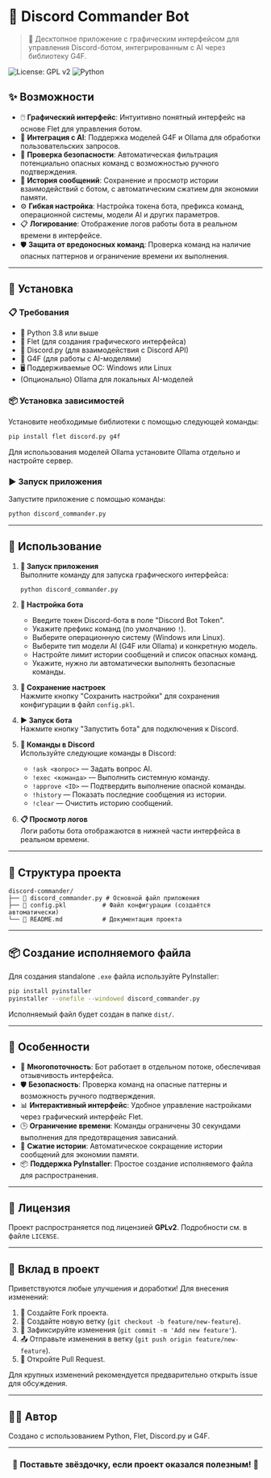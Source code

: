 # 🤖 Discord Commander Bot

> 🎯 Десктопное приложение с графическим интерфейсом для управления Discord-ботом, интегрированным с AI через библиотеку G4F.

![License: GPL v2](https://img.shields.io/badge/License-GPL%20v2-blue.svg)
![Python](https://img.shields.io/badge/python-3.8+-blue.svg)

## ✨ Возможности

- 🖱️ **Графический интерфейс**: Интуитивно понятный интерфейс на основе Flet для управления ботом.
- 🤖 **Интеграция с AI**: Поддержка моделей G4F и Ollama для обработки пользовательских запросов.
- 🔐 **Проверка безопасности**: Автоматическая фильтрация потенциально опасных команд с возможностью ручного подтверждения.
- 📜 **История сообщений**: Сохранение и просмотр истории взаимодействий с ботом, с автоматическим сжатием для экономии памяти.
- ⚙️ **Гибкая настройка**: Настройка токена бота, префикса команд, операционной системы, модели AI и других параметров.
- 📋 **Логирование**: Отображение логов работы бота в реальном времени в интерфейсе.
- 🛡️ **Защита от вредоносных команд**: Проверка команд на наличие опасных паттернов и ограничение времени их выполнения.

---

## 🚀 Установка

### 📋 Требования

- 🐍 Python 3.8 или выше
- 🎨 Flet (для создания графического интерфейса)
- 🤖 Discord.py (для взаимодействия с Discord API)
- 🧠 G4F (для работы с AI-моделями)
- 🖥️ Поддерживаемые ОС: Windows или Linux
- (Опционально) Ollama для локальных AI-моделей

### 📦 Установка зависимостей

Установите необходимые библиотеки с помощью следующей команды:

```bash
pip install flet discord.py g4f
```

Для использования моделей Ollama установите Ollama отдельно и настройте сервер.

### ▶️ Запуск приложения

Запустите приложение с помощью команды:

```bash
python discord_commander.py
```

---

## 📖 Использование

1. **🚀 Запуск приложения**  
   Выполните команду для запуска графического интерфейса:
   ```bash
   python discord_commander.py
   ```

2. **🔐 Настройка бота**  
   - Введите токен Discord-бота в поле "Discord Bot Token".
   - Укажите префикс команд (по умолчанию `!`).
   - Выберите операционную систему (Windows или Linux).
   - Выберите тип модели AI (G4F или Ollama) и конкретную модель.
   - Настройте лимит истории сообщений и список опасных команд.
   - Укажите, нужно ли автоматически выполнять безопасные команды.

3. **💾 Сохранение настроек**  
   Нажмите кнопку "Сохранить настройки" для сохранения конфигурации в файл `config.pkl`.

4. **▶️ Запуск бота**  
   Нажмите кнопку "Запустить бота" для подключения к Discord.

5. **🤖 Команды в Discord**  
   Используйте следующие команды в Discord:
   - `!ask <вопрос>` — Задать вопрос AI.
   - `!exec <команда>` — Выполнить системную команду.
   - `!approve <ID>` — Подтвердить выполнение опасной команды.
   - `!history` — Показать последние сообщения из истории.
   - `!clear` — Очистить историю сообщений.

6. **📋 Просмотр логов**  
   Логи работы бота отображаются в нижней части интерфейса в реальном времени.

---

## 📂 Структура проекта

```
discord-commander/
├── 🚀 discord_commander.py # Основной файл приложения
├── 📜 config.pkl          # Файл конфигурации (создаётся автоматически)
└── 📖 README.md           # Документация проекта
```

---

## 📦 Создание исполняемого файла

Для создания standalone `.exe` файла используйте PyInstaller:

```bash
pip install pyinstaller
pyinstaller --onefile --windowed discord_commander.py
```

Исполняемый файл будет создан в папке `dist/`.

---

## 🎯 Особенности

- 🚀 **Многопоточность**: Бот работает в отдельном потоке, обеспечивая отзывчивость интерфейса.
- 🛡️ **Безопасность**: Проверка команд на опасные паттерны и возможность ручного подтверждения.
- 📊 **Интерактивный интерфейс**: Удобное управление настройками через графический интерфейс Flet.
- 🕒 **Ограничение времени**: Команды ограничены 30 секундами выполнения для предотвращения зависаний.
- 🔄 **Сжатие истории**: Автоматическое сокращение истории сообщений для экономии памяти.
- 📦 **Поддержка PyInstaller**: Простое создание исполняемого файла для распространения.

---

## 📄 Лицензия

Проект распространяется под лицензией **GPLv2**. Подробности см. в файле `LICENSE`.

---

## 🤝 Вклад в проект

Приветствуются любые улучшения и доработки! Для внесения изменений:

1. 🍴 Создайте Fork проекта.
2. 🌿 Создайте новую ветку (`git checkout -b feature/new-feature`).
3. 💾 Зафиксируйте изменения (`git commit -m 'Add new feature'`).
4. 📤 Отправьте изменения в ветку (`git push origin feature/new-feature`).
5. 🔁 Откройте Pull Request.

Для крупных изменений рекомендуется предварительно открыть issue для обсуждения.

---

## 👨‍💻 Автор

Создано с использованием Python, Flet, Discord.py и G4F.

---

<div align="center">

### 🌟 Поставьте звёздочку, если проект оказался полезным! 🌟

</div>